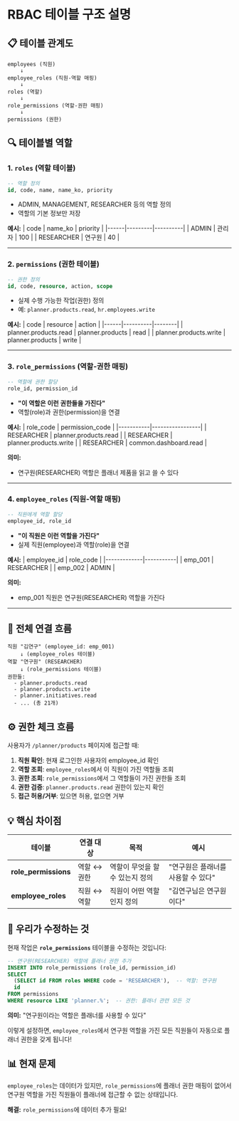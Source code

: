 # RBAC 테이블 구조 설명

## 📋 테이블 관계도

```
employees (직원)
    ↓
employee_roles (직원-역할 매핑)
    ↓
roles (역할)
    ↓
role_permissions (역할-권한 매핑)
    ↓
permissions (권한)
```

## 🔍 테이블별 역할

### 1. `roles` (역할 테이블)

```sql
-- 역할 정의
id, code, name, name_ko, priority
```

- ADMIN, MANAGEMENT, RESEARCHER 등의 역할 정의
- 역할의 기본 정보만 저장

**예시:**
| code | name_ko | priority |
|------|---------|----------|
| ADMIN | 관리자 | 100 |
| RESEARCHER | 연구원 | 40 |

---

### 2. `permissions` (권한 테이블)

```sql
-- 권한 정의
id, code, resource, action, scope
```

- 실제 수행 가능한 작업(권한) 정의
- 예: `planner.products.read`, `hr.employees.write`

**예시:**
| code | resource | action |
|------|----------|--------|
| planner.products.read | planner.products | read |
| planner.products.write | planner.products | write |

---

### 3. `role_permissions` (역할-권한 매핑)

```sql
-- 역할에 권한 할당
role_id, permission_id
```

- **"이 역할은 이런 권한들을 가진다"**
- 역할(role)과 권한(permission)을 연결

**예시:**
| role_code | permission_code |
|-----------|-----------------|
| RESEARCHER | planner.products.read |
| RESEARCHER | planner.products.write |
| RESEARCHER | common.dashboard.read |

**의미:**

- 연구원(RESEARCHER) 역할은 플래너 제품을 읽고 쓸 수 있다

---

### 4. `employee_roles` (직원-역할 매핑)

```sql
-- 직원에게 역할 할당
employee_id, role_id
```

- **"이 직원은 이런 역할을 가진다"**
- 실제 직원(employee)과 역할(role)을 연결

**예시:**
| employee_id | role_code |
|-------------|-----------|
| emp_001 | RESEARCHER |
| emp_002 | ADMIN |

**의미:**

- emp_001 직원은 연구원(RESEARCHER) 역할을 가진다

---

## 🔗 전체 연결 흐름

```
직원 "김연구" (employee_id: emp_001)
    ↓ (employee_roles 테이블)
역할 "연구원" (RESEARCHER)
    ↓ (role_permissions 테이블)
권한들:
  - planner.products.read
  - planner.products.write
  - planner.initiatives.read
  - ... (총 21개)
```

## ⚙️ 권한 체크 흐름

사용자가 `/planner/products` 페이지에 접근할 때:

1. **직원 확인**: 현재 로그인한 사용자의 employee_id 확인
2. **역할 조회**: `employee_roles`에서 이 직원이 가진 역할들 조회
3. **권한 조회**: `role_permissions`에서 그 역할들이 가진 권한들 조회
4. **권한 검증**: `planner.products.read` 권한이 있는지 확인
5. **접근 허용/거부**: 있으면 허용, 없으면 거부

## 💡 핵심 차이점

| 테이블               | 연결 대상    | 목적                            | 예시                               |
| -------------------- | ------------ | ------------------------------- | ---------------------------------- |
| **role_permissions** | 역할 ↔ 권한 | 역할이 무엇을 할 수 있는지 정의 | "연구원은 플래너를 사용할 수 있다" |
| **employee_roles**   | 직원 ↔ 역할 | 직원이 어떤 역할인지 정의       | "김연구님은 연구원이다"            |

## 🎯 우리가 수정하는 것

현재 작업은 **`role_permissions`** 테이블을 수정하는 것입니다:

```sql
-- 연구원(RESEARCHER) 역할에 플래너 권한 추가
INSERT INTO role_permissions (role_id, permission_id)
SELECT
  (SELECT id FROM roles WHERE code = 'RESEARCHER'),  -- 역할: 연구원
  id
FROM permissions
WHERE resource LIKE 'planner.%';  -- 권한: 플래너 관련 모든 것
```

**의미:** "연구원이라는 역할은 플래너를 사용할 수 있다"

이렇게 설정하면, `employee_roles`에서 연구원 역할을 가진 모든 직원들이 자동으로 플래너 권한을 갖게 됩니다!

## 📊 현재 문제

`employee_roles`는 데이터가 있지만,
`role_permissions`에 플래너 권한 매핑이 없어서
연구원 역할을 가진 직원들이 플래너에 접근할 수 없는 상태입니다.

**해결:** `role_permissions`에 데이터 추가 필요!
